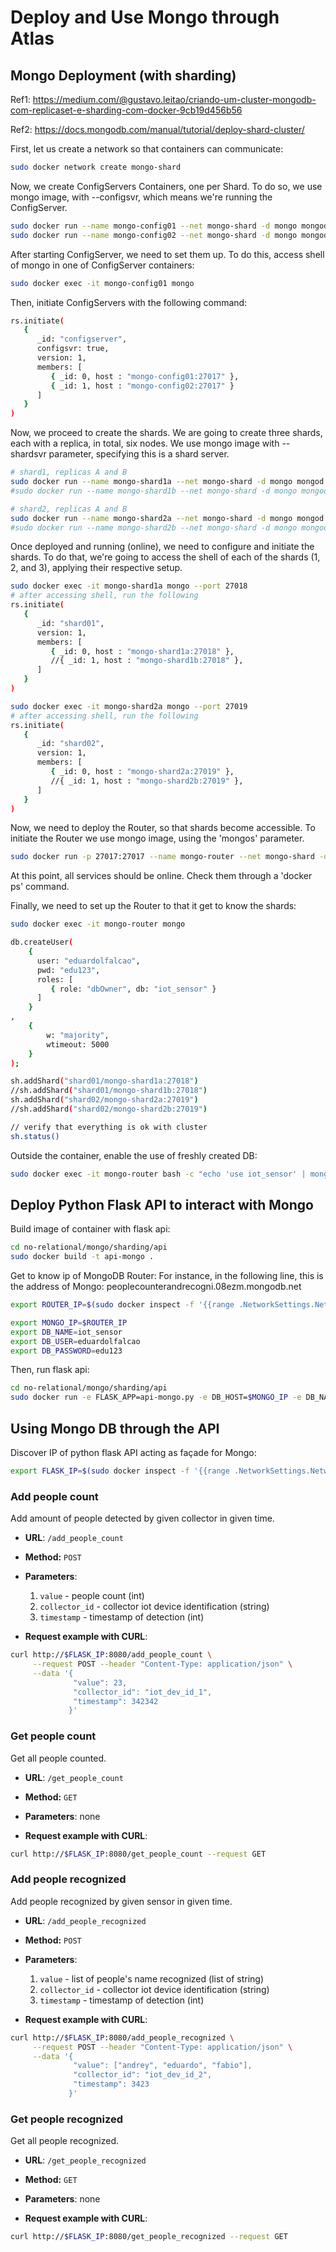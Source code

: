 # Deploy and Use Mongo through Atlas

## Mongo Deployment (with sharding)

Ref1: https://medium.com/@gustavo.leitao/criando-um-cluster-mongodb-com-replicaset-e-sharding-com-docker-9cb19d456b56

Ref2: https://docs.mongodb.com/manual/tutorial/deploy-shard-cluster/

First, let us create a network so that containers can communicate:
```bash
sudo docker network create mongo-shard
```

Now, we create ConfigServers Containers, one per Shard.
To do so, we use mongo image, with --configsvr, which means we're running the ConfigServer.
```bash
sudo docker run --name mongo-config01 --net mongo-shard -d mongo mongod --configsvr --replSet configserver --port 27017
sudo docker run --name mongo-config02 --net mongo-shard -d mongo mongod --configsvr --replSet configserver --port 27017
```

After starting ConfigServer, we need to set them up.
To do this, access shell of mongo in one of ConfigServer containers:
```bash
sudo docker exec -it mongo-config01 mongo
```

Then, initiate ConfigServers with the following command:
```bash
rs.initiate(
   {
      _id: "configserver",
      configsvr: true,
      version: 1,
      members: [
         { _id: 0, host : "mongo-config01:27017" },
         { _id: 1, host : "mongo-config02:27017" }
      ]
   }
)
```

Now, we proceed to create the shards.
We are going to create three shards, each with a replica, in total, six nodes.
We use mongo image with --shardsvr parameter, specifying this is a shard server.
```bash
# shard1, replicas A and B
sudo docker run --name mongo-shard1a --net mongo-shard -d mongo mongod --port 27018 --shardsvr --replSet shard01 --dbpath /data/db
#sudo docker run --name mongo-shard1b --net mongo-shard -d mongo mongod --port 27018 --shardsvr --replSet shard01 --dbpath /data/db

# shard2, replicas A and B
sudo docker run --name mongo-shard2a --net mongo-shard -d mongo mongod --port 27019 --shardsvr --replSet shard02 --dbpath /data/db
#sudo docker run --name mongo-shard2b --net mongo-shard -d mongo mongod --port 27019 --shardsvr --replSet shard02 --dbpath /data/db
```

Once deployed and running (online), we need to configure and initiate the shards.
To do that, we're going to access the shell of each of the shards (1, 2, and 3), applying their respective setup.

```bash
sudo docker exec -it mongo-shard1a mongo --port 27018
# after accessing shell, run the following
rs.initiate(
   {
      _id: "shard01",
      version: 1,
      members: [
         { _id: 0, host : "mongo-shard1a:27018" },
         //{ _id: 1, host : "mongo-shard1b:27018" },
      ]
   }
)

sudo docker exec -it mongo-shard2a mongo --port 27019
# after accessing shell, run the following
rs.initiate(
   {
      _id: "shard02",
      version: 1,
      members: [
         { _id: 0, host : "mongo-shard2a:27019" },
         //{ _id: 1, host : "mongo-shard2b:27019" },
      ]
   }
)
```

Now, we need to deploy the Router, so that shards become accessible.
To initiate the Router we use mongo image, using the 'mongos' parameter.

```bash
sudo docker run -p 27017:27017 --name mongo-router --net mongo-shard -d mongo mongos --port 27017 --configdb configserver/mongo-config01:27017,mongo-config02:27017 --bind_ip_all
```

At this point, all services should be online. Check them through a 'docker ps' command.

Finally, we need to set up the Router to that it get to know the shards:
```bash
sudo docker exec -it mongo-router mongo

db.createUser(
    {
      user: "eduardolfalcao",
      pwd: "edu123",
      roles: [
         { role: "dbOwner", db: "iot_sensor" }
      ]
    }
,
    {
        w: "majority",
        wtimeout: 5000
    }
);

sh.addShard("shard01/mongo-shard1a:27018")
//sh.addShard("shard01/mongo-shard1b:27018") 
sh.addShard("shard02/mongo-shard2a:27019")
//sh.addShard("shard02/mongo-shard2b:27019") 

// verify that everything is ok with cluster
sh.status()
```

Outside the container, enable the use of freshly created DB:
```bash
sudo docker exec -it mongo-router bash -c "echo 'use iot_sensor' | mongo"
```

## Deploy Python Flask API to interact with Mongo

Build image of container with flask api:
```bash
cd no-relational/mongo/sharding/api
sudo docker build -t api-mongo .
```

Get to know ip of MongoDB Router:
For instance, in the following line, this is the address of Mongo: peoplecounterandrecogni.08ezm.mongodb.net
```bash
export ROUTER_IP=$(sudo docker inspect -f '{{range .NetworkSettings.Networks}}{{.IPAddress}}{{end}}' $(sudo docker ps | grep mongo-router | cut -f 1 -d ' '))
```

```bash
export MONGO_IP=$ROUTER_IP
export DB_NAME=iot_sensor
export DB_USER=eduardolfalcao
export DB_PASSWORD=edu123
```

Then, run flask api:
```bash
cd no-relational/mongo/sharding/api
sudo docker run -e FLASK_APP=api-mongo.py -e DB_HOST=$MONGO_IP -e DB_NAME=$DB_NAME -e DB_USER=$DB_USER -e DB_PASSWORD=$DB_PASSWORD api-mongo:latest
```

## Using Mongo DB through the API

Discover IP of python flask API acting as façade for Mongo:
```bash
export FLASK_IP=$(sudo docker inspect -f '{{range .NetworkSettings.Networks}}{{.IPAddress}}{{end}}' $(sudo docker ps | grep api-mongo | cut -f 1 -d ' '))
```

### Add people count
Add amount of people detected by given collector in given time.

* **URL**: `/add_people_count`
* **Method:** `POST`
* **Parameters**:
    1. `value` - people count (int)
    2. `collector_id` - collector iot device identification (string)
    3. `timestamp` - timestamp of detection (int)

* **Request example with CURL**:
```bash
curl http://$FLASK_IP:8080/add_people_count \
     --request POST --header "Content-Type: application/json" \
     --data '{
              "value": 23, 
              "collector_id": "iot_dev_id_1", 
              "timestamp": 342342
             }'
```

### Get people count
Get all people counted.

* **URL**: `/get_people_count`
* **Method:** `GET`
* **Parameters**: none

* **Request example with CURL**:
```bash
curl http://$FLASK_IP:8080/get_people_count --request GET 
```

### Add people recognized
Add people recognized by given sensor in given time.

* **URL**: `/add_people_recognized`
* **Method:** `POST`
* **Parameters**:
    1. `value` - list of people's name recognized (list of string)
    2. `collector_id` - collector iot device identification (string)
    3. `timestamp` - timestamp of detection (int)

* **Request example with CURL**:
```bash
curl http://$FLASK_IP:8080/add_people_recognized \
     --request POST --header "Content-Type: application/json" \
     --data '{
              "value": ["andrey", "eduardo", "fabio"], 
              "collector_id": "iot_dev_id_2", 
              "timestamp": 3423
             }'
```

### Get people recognized
Get all people recognized.

* **URL**: `/get_people_recognized`
* **Method:** `GET`
* **Parameters**: none

* **Request example with CURL**:
```bash
curl http://$FLASK_IP:8080/get_people_recognized --request GET 
```

